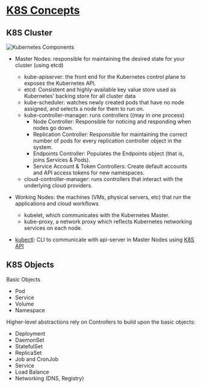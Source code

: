 # [K8S Concepts](https://kubernetes.io/docs/concepts/)

## K8S Cluster
![Kubernetes Components](https://d33wubrfki0l68.cloudfront.net/817bfdd83a524fed7342e77a26df18c87266b8f4/3da7c/images/docs/components-of-kubernetes.png)
- Master Nodes: responsible for maintaining the desired state for your cluster (using etcd)
    - kube-apiserver: the front end for the Kubernetes control plane to exposes the Kubernetes API.
    - etcd: Consistent and highly-available key value store used as Kubernetes’ backing store for all cluster data
    - kube-scheduler: watches newly created pods that have no node assigned, and selects a node for them to run on.
    - kube-controller-manager: runs controllers ((may in one process)
         - Node Controller: Responsible for noticing and responding when nodes go down.
         - Replication Controller: Responsible for maintaining the correct number of pods for every replication controller object in the system.
         - Endpoints Controller: Populates the Endpoints object (that is, joins Services & Pods).
         - Service Account & Token Controllers: Create default accounts and API access tokens for new namespaces.
    - cloud-controller-manager: runs controllers that interact with the underlying cloud providers.
    
- Working Nodes: the machines (VMs, physical servers, etc) that run the applications and cloud workflows
    - kubelet, which communicates with the Kubernetes Master.
    - kube-proxy, a network proxy which reflects Kubernetes networking services on each node.
- [kubectl](): CLI to communicate with api-server in Master Nodes using [K8S API]()

## K8S Objects
Basic Objects
- Pod
- Service
- Volume
- Namespace

 Higher-level abstractions rely on Controllers to build upon the basic objects:
- Deployment
- DaemonSet
- StatefulSet
- ReplicaSet
- Job and CronJob
- Service
- Load Balance
- Networking (DNS, Registry)
